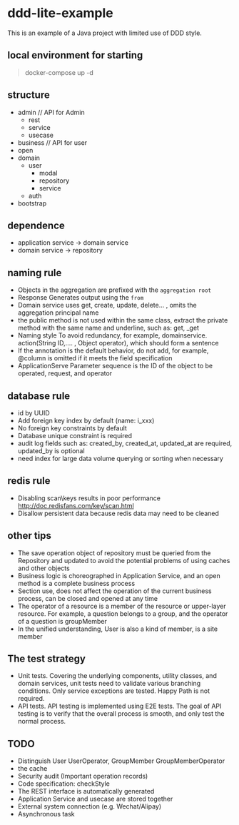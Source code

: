 
# ddd-lite-example

This is an example of a Java project with limited use of DDD style.

## local environment for starting

>  docker-compose up -d

## structure
- admin // API for Admin 
    - rest
    - service
    - usecase
- business // API for user 
- open
- domain 
    - user 
        - modal
        - repository
        - service
    - auth
- bootstrap 

## dependence

- application service -> domain service
- domain service -> repository

## naming rule

- Objects in the aggregation are prefixed with the `aggregation root`
- Response Generates output using the `from` 
- Domain service uses get, create, update, delete... , omits the aggregation principal name
- the public method is not used within the same class, extract the private method with the same name and underline, such as: get, _get
- Naming style To avoid redundancy, for example, domainservice. action(String ID,.... , Object operator), which should form a sentence
- If the annotation is the default behavior, do not add, for example, @column is omitted if it meets the field specification
- ApplicationServe Parameter sequence is the ID of the object to be operated, request, and operator

## database rule
- id by UUID
- Add foreign key index by default (name: i_xxx)
- No foreign key constraints by default
- Database unique constraint is required
- audit log fields such as: created_by, created_at, updated_at are required, updated_by is optional
- need index for large data volume querying or sorting when necessary


## redis rule

- Disabling scan\keys results in poor performance http://doc.redisfans.com/key/scan.html
- Disallow persistent data because redis data may need to be cleaned

## other tips 

- The save operation object of repository must be queried from the Repository and updated to avoid the potential problems of using caches and other objects
-  Business logic is choreographed in Application Service, and an open method is a complete business process
- Section use, does not affect the operation of the current business process, can be closed and opened at any time
- The operator of a resource is a member of the resource or upper-layer resource. For example, a question belongs to a group, and the operator of a question is groupMember
- In the unified understanding, User is also a kind of member, is a site member

## The test strategy

- Unit tests. Covering the underlying components, utility classes, and domain services, unit tests need to validate various branching conditions. Only service exceptions are tested. Happy Path is not required.
- API tests. API testing is implemented using E2E tests. The goal of API testing is to verify that the overall process is smooth, and only test the normal process.

## TODO
- Distinguish User UserOperator, GroupMember GroupMemberOperator
- the cache
- Security audit (Important operation records)
- Code specification: checkStyle
- The REST interface is automatically generated
- Application Service and usecase are stored together
- External system connection (e.g. Wechat/Alipay)
- Asynchronous task
